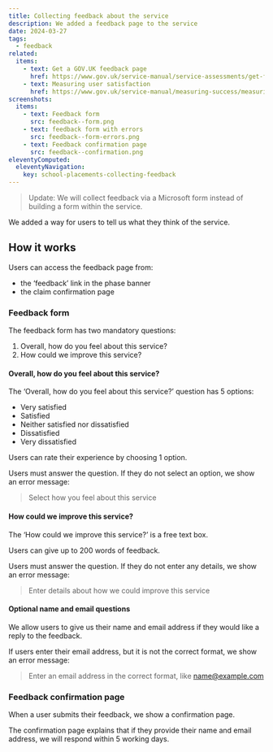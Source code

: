 ```yaml
---
title: Collecting feedback about the service
description: We added a feedback page to the service
date: 2024-03-27
tags:
  - feedback
related:
  items:
    - text: Get a GOV.UK feedback page
      href: https://www.gov.uk/service-manual/service-assessments/get-feedback-page
    - text: Measuring user satisfaction
      href: https://www.gov.uk/service-manual/measuring-success/measuring-user-satisfaction
screenshots:
  items:
    - text: Feedback form
      src: feedback--form.png
    - text: feedback form with errors
      src: feedback--form-errors.png
    - text: Feedback confirmation page
      src: feedback--confirmation.png
eleventyComputed:
  eleventyNavigation:
    key: school-placements-collecting-feedback
---
```


> Update: We will collect feedback via a Microsoft form instead of building a form within the service.

We added a way for users to tell us what they think of the service.

## How it works

Users can access the feedback page from:

- the ‘feedback’ link in the phase banner
- the claim confirmation page

### Feedback form

The feedback form has two mandatory questions:

1. Overall, how do you feel about this service?
2. How could we improve this service?

#### Overall, how do you feel about this service?

The ‘Overall, how do you feel about this service?’ question has 5 options:

- Very satisfied
- Satisfied
- Neither satisfied nor dissatisfied
- Dissatisfied
- Very dissatisfied

Users can rate their experience by choosing 1 option.

Users must answer the question. If they do not select an option, we show an error message:

> Select how you feel about this service

#### How could we improve this service?

The ‘How could we improve this service?’ is a free text box.

Users can give up to 200 words of feedback.

Users must answer the question. If they do not enter any details, we show an error message:

> Enter details about how we could improve this service

#### Optional name and email questions

We allow users to give us their name and email address if they would like a reply to the feedback.

If users enter their email address, but it is not the correct format, we show an error message:

> Enter an email address in the correct format, like name@example.com

### Feedback confirmation page

When a user submits their feedback, we show a confirmation page.

The confirmation page explains that if they provide their name and email address, we will respond within 5 working days.
